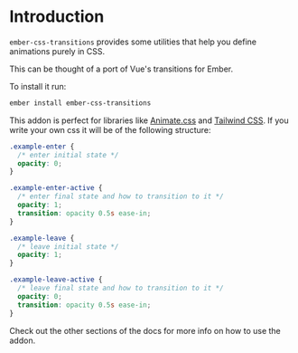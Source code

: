 # Introduction

`ember-css-transitions` provides some utilities that help you define animations purely in CSS.

This can be thought of a port of Vue's transitions for Ember.

To install it run:

```bash
ember install ember-css-transitions
```


This addon is perfect for libraries like [Animate.css](https://animate.style/) and [Tailwind CSS](https://tailwindcss.com/). If you write your own css it will be of the following structure:


```css
.example-enter {
  /* enter initial state */
  opacity: 0;
}

.example-enter-active {
  /* enter final state and how to transition to it */
  opacity: 1;
  transition: opacity 0.5s ease-in;
}

.example-leave {
  /* leave initial state */
  opacity: 1;
}

.example-leave-active {
  /* leave final state and how to transition to it */
  opacity: 0;
  transition: opacity 0.5s ease-in;
}
```

Check out the other sections of the docs for more info on how to use the addon.
